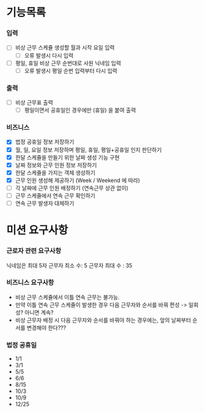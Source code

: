 # 기능목록

### 입력
- [ ] 비상 근무 스케쥴 생성할 월과 시작 요일 입력
  - [ ] 오류 발생시 다시 입력
- [ ] 평일, 휴일 비상 근무 순번대로 사원 닉네임 입력
  - [ ] 오류 발생시 평일 순번 입력부터 다시 입력

### 출력
- [ ] 비상 근무표 출력
  - [ ] 평일이면서 공휴일인 경우에만 (휴일) 을 붙여 출력

### 비즈니스
- [x] 법정 공휴일 정보 저장하기
- [x] 월, 일, 요일 정보 저장하며 평일, 휴일, 평일+공휴일 인지 판단하기
- [x] 한달 스케쥴을 만들기 위한 날짜 생성 기능 구현
- [x] 날짜 정보와 근무 인원 정보 저장하기
- [x] 한달 스케쥴을 가지는 객체 생성하기
- [x] 근무 인원 생성해 제공하기 (Week / Weekend 에 따라)
- [ ] 각 날짜에 근무 인원 배정하기 (연속근무 상관 없이)
- [ ] 근무 스케쥴에서 연속 근무 확인하기
- [ ] 연속 근무 발생자 대체하기

# 미션 요구사항
### 근로자 관련 요구사항
닉네임은 최대 5자
근무자 최소 수: 5
근무자 최대 수 : 35

### 비즈니스 요구사항
- 비상 근무 스케쥴에서 이틀 연속 근무는 불가능.
- 만약 이틀 연속 근무 스케쥴이 발생한 경우 다음 근무자와 순서를 바꿔 편성 -> 일회성? 아니면 계속?
- 비상 근무자 배정 시 다음 근무자와 순서를 바꿔야 하는 경우에는, 앞의 날짜부터 순서를 변경해야 한다???

### 법정 공휴일
- 1/1
- 3/1
- 5/5
- 6/6
- 8/15
- 10/3
- 10/9
- 12/25
